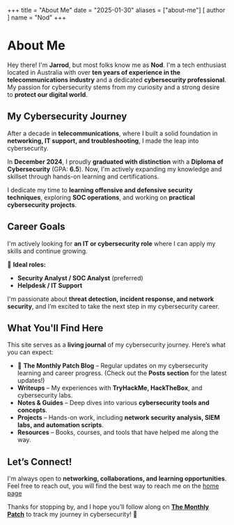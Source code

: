 +++
title = "About Me"
date = "2025-01-30"
aliases = ["about-me"]
[ author ]
  name = "Nod"
+++

# **About Me**

Hey there! I'm **Jarrod**, but most folks know me as **Nod**. I'm a tech enthusiast located in Australia with over **ten years of experience in the telecommunications industry** and a dedicated **cybersecurity professional**. My passion for cybersecurity stems from my curiosity and a strong desire to **protect our digital world**.  

## **My Cybersecurity Journey**  

After a decade in **telecommunications**, where I built a solid foundation in **networking, IT support, and troubleshooting**, I made the leap into cybersecurity.  

In **December 2024**, I proudly **graduated with distinction** with a **Diploma of Cybersecurity** (GPA: **6.5**). Now, I'm actively expanding my knowledge and skillset through hands-on learning and certifications.

I dedicate my time to **learning offensive and defensive security techniques**, exploring **SOC operations**, and working on **practical cybersecurity projects**.  

## **Career Goals**  

I'm actively looking for **an IT or cybersecurity role** where I can apply my skills and continue growing.  

💼 **Ideal roles:**  
- **Security Analyst / SOC Analyst** (preferred)  
- **Helpdesk / IT Support** 

I'm passionate about **threat detection, incident response, and network security**, and I’m excited to take the next step in my cybersecurity career.  

## **What You'll Find Here**  

This site serves as a **living journal** of my cybersecurity journey. Here’s what you can expect:  

- 📝 **The Monthly Patch Blog** – Regular updates on my cybersecurity learning and career progress. (Check out the **Posts section** for the latest updates!)  
- **Writeups** – My experiences with **TryHackMe, HackTheBox**, and cybersecurity labs.  
- **Notes & Guides** – Deep dives into various **cybersecurity tools and concepts**.  
- **Projects** – Hands-on work, including **network security analysis, SIEM labs, and automation scripts**.  
- **Resources** – Books, courses, and tools that have helped me along the way.  

## **Let’s Connect!**  

I'm always open to **networking, collaborations, and learning opportunities**. Feel free to reach out, you will find the best way to reach me on the [home page](https://nodonline.xyz/)  

Thanks for stopping by, and I hope you’ll follow along on [**The Monthly Patch**](https://nodonline.xyz/tags/the-monthly-patch/) to track my journey in cybersecurity! 🚀 